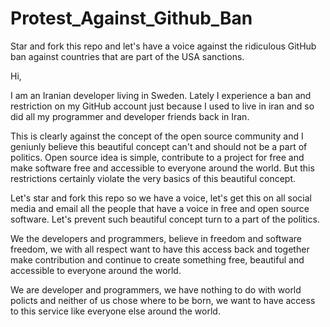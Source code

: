 # Protest_Against_Github_Ban
Star and fork this repo and let's have a voice against the ridiculous GitHub ban against countries that are part of the USA sanctions.


Hi,

I am an Iranian developer living in Sweden. Lately I experience a ban and restriction on my GitHub account just because I used to live in iran and so did all my programmer and developer friends back in Iran.

This is clearly against the concept of the open source community and I geniunly believe this beautiful concept can't and should not be a part of politics. Open source idea is simple, contribute to a project for free and make software free and accessible to everyone around the world. But this restrictions certainly violate the very basics of this beautiful concept.

Let's star and fork this repo so we have a voice, let's get this on all social media and email all the people that have a voice in free and open source software. Let's prevent such beautiful concept turn to a part of the politics.

We the developers and programmers, believe in freedom and software freedom, we with all respect want to have this access back and together make contribution and continue to create something free, beautiful and accessible to everyone around the world.

We are developer and programmers, we have nothing to do with world policts and neither of us chose where to be born, we want to have access to this service like everyone else around the world.
